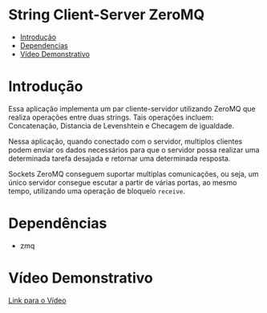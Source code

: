 # String Client-Server ZeroMQ

- [Introdução](#Introdução)
- [Dependencias](#Dependências)
- [Vídeo Demonstrativo](#Vídeo-Demonstrativo)

# Introdução

Essa aplicação implementa um par cliente-servidor utilizando ZeroMQ que realiza operações entre duas strings. Tais operações incluem: Concatenação, Distancia de Levenshtein e Checagem de igualdade.

Nessa aplicação, quando conectado com o servidor, multiplos clientes podem enviar os dados necessários para que o servidor possa realizar uma determinada tarefa desajada e retornar uma determinada resposta.

Sockets ZeroMQ conseguem suportar multiplas comunicações, ou seja, um único servidor consegue escutar a partir de várias portas, ao mesmo tempo, utilizando uma operação de bloqueio ```receive```.

# Dependências

- zmq

# Vídeo Demonstrativo

[Link para o Vídeo]()
